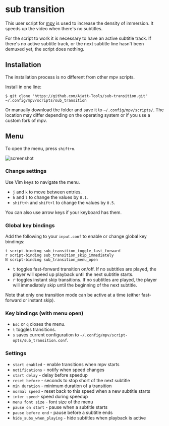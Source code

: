 # sub transition

This user script for [mpv](https://wiki.archlinux.org/title/Mpv)
is used to increase the density of immersion.
It speeds up the video when there's no subtitles.

For the script to work it is necessary to have an active subtitle track.
If there's no active subtitle track,
or the next subtitle line hasn't been demuxed yet,
the script does nothing.

## Installation

The installation process is no different from other mpv scripts.

Install in one line:

```
$ git clone 'https://github.com/Ajatt-Tools/sub-transition.git' ~/.config/mpv/scripts/sub_transition
```

Or manually download the folder and save it to `~/.config/mpv/scripts/`.
The location may differ depending on the operating system or if you use a custom fork of mpv.

## Menu

To open the menu, press `shift+n`.

![screenshot](https://user-images.githubusercontent.com/69171671/163695143-f5a4a5f3-98a6-4b13-8820-efb4d4f91304.png)

### Change settings

Use Vim keys to navigate the menu.

* `j` and `k` to move between entries.
* `h` and `l` to change the values by `0.1`.
* `shift+h` and `shift+l` to change the values by `0.5`.

You can also use arrow keys if your keyboard has them.

### Global key bindings

Add the following to your `input.conf` to enable or change global key bindings:

```
t script-binding sub_transition_toggle_fast_forward
r script-binding sub_transition_skip_immediately
N script-binding sub_transition_menu_open
```

* <kbd>t</kbd> toggles fast-forward transition on/off.
  If no subtitles are played,
  the player will speed up playback until the next subtitle starts.
* <kbd>r</kbd> toggles instant skip transitions.
  If no subtitles are played,
  the player will immediately skip until the beginning of the next subtitle.

Note that only one transition mode can be active at a time (either fast-forward or instant skip).

### Key bindings (with menu open)

* `Esc` or `q` closes the menu.
* `t` toggles transitions.
* `s` saves current configuration to `~/.config/mpv/script-opts/sub_transition.conf`.

### Settings

* `start enabled` - enable transitions when mpv starts
* `notifications` - notify when speed changes
* `start delay` - delay before speedup
* `reset before` - seconds to stop short of the next subtitle
* `min duration` - minimum duration of a transition
* `normal speed` - reset back to this speed when a new subtitle starts
* `inter speed`- speed during speedup
* `menu font size` - font size of the menu
* `pause on start` - pause when a subtitle starts
* `pause before end` - pause before a subtitle ends
* `hide_subs_when_playing` - hide subtitles when playback is active
